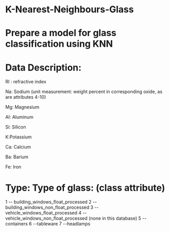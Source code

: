 # K-Nearest-Neighbours-Glass
# Prepare a model for glass classification using KNN

# Data Description:

  RI : refractive index

  Na: Sodium (unit measurement: weight percent in corresponding oxide, as are attributes 4-10)

  Mg: Magnesium

  AI: Aluminum

  Si: Silicon

  K:Potassium

  Ca: Calcium

  Ba: Barium

  Fe: Iron

# Type: Type of glass: (class attribute)
  1 -- building_windows_float_processed
  2 --building_windows_non_float_processed
  3 --vehicle_windows_float_processed
  4 --vehicle_windows_non_float_processed (none in this database)
  5 --containers
  6 --tableware
  7 --headlamps
